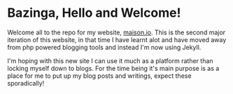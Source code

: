 # Bazinga, Hello and Welcome!

Welcome all to the repo for my website, [maison.io](http://maison.io). This is the second major iteration of this website, in that time I have learnt alot and have moved away from php powered blogging tools and instead I'm now using Jekyll.

I'm hoping with this new site I can use it much as a platform rather than locking myself down to blogs. For the time being it's main purpose is as a place for me to put up my blog posts and writings, expect these sporadically!
